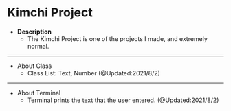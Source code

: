 # Kimchi Project

- __Description__
    - The Kimchi Project is one of the projects I made, and extremely normal.
	
***

- About Class
	- Class List: Text, Number (@Updated:2021/8/2)
	
***
	
- About Terminal
	- Terminal prints the text that the user entered. (@Updated:2021/8/2)

